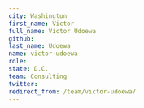 ```yaml
---
city: Washington
first_name: Victor
full_name: Victor Udoewa
github: 
last_name: Udoewa
name: victor-udoewa
role: 
state: D.C.
team: Consulting
twitter: 
redirect_from: /team/victor-udoewa/
---
```

